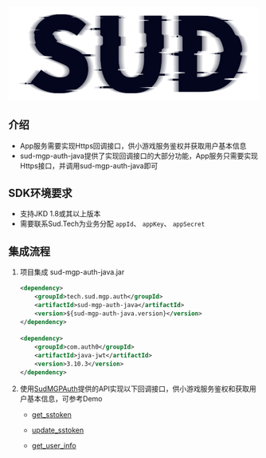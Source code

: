 #

![SUD](../Resource/logo.png)

## 介绍

- App服务需要实现Https回调接口，供小游戏服务鉴权并获取用户基本信息
- sud-mgp-auth-java提供了实现回调接口的大部分功能，App服务只需要实现Https接口，并调用sud-mgp-auth-java即可

## SDK环境要求

- 支持JKD 1.8或其以上版本
- 需要联系Sud.Tech为业务分配 `appId`、 `appKey`、 `appSecret`

## 集成流程

1. 项目集成 sud-mgp-auth-java.jar

    ```xml
    <dependency>
        <groupId>tech.sud.mgp.auth</groupId>
        <artifactId>sud-mgp-auth-java</artifactId>
        <version>${sud-mgp-auth-java.version}</version>
    </dependency>

    <dependency>
        <groupId>com.auth0</groupId>
        <artifactId>java-jwt</artifactId>
        <version>3.10.3</version>
    </dependency>
    ```

2. 使用[SudMGPAuth](./API/SudMGPAuth-Java.md)提供的API实现以下回调接口，供小游戏服务鉴权和获取用户基本信息，可参考Demo

    - [get_sstoken](./HttpsCallback/get_sstoken.md)

    - [update_sstoken](./HttpsCallback/update_sstoken.md)

    - [get_user_info](./HttpsCallback/get_user_info.md)
